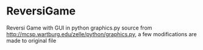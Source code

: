 # ReversiGame
Reversi Game with GUI in python
graphics.py source from http://mcsp.wartburg.edu/zelle/python/graphics.py, a few modifications are made to original file

